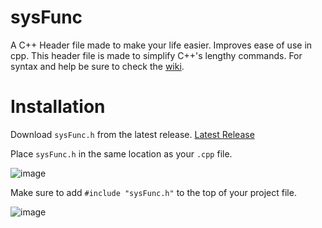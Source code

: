 # sysFunc
A C++ Header file made to make your life easier.
Improves ease of use in cpp.
This header file is made to simplify C++'s lengthy commands.
For syntax and help be sure to check the [wiki](https://github.com/jasontheone111/sysFunc/wiki).
# Installation

Download `sysFunc.h` from the latest release.
[Latest Release](https://github.com/jasontheone111/sysFunc/releases/latest)

Place `sysFunc.h` in the same location as your `.cpp` file.

![image](https://github.com/jasontheone111/sysFunc/assets/78160470/eef9bd71-3f31-4e06-b429-4873302bce40)

Make sure to add `#include "sysFunc.h"` to the top of your project file.

![image](https://github.com/jasontheone111/sysFunc/assets/78160470/f1790f13-4375-45fd-a286-94405ad09752)
